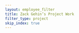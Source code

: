 ```yaml
---
layout: employee_filter
title: Zack Gehin’s Project Work
filter_type: project
skip_index: true
---
```


